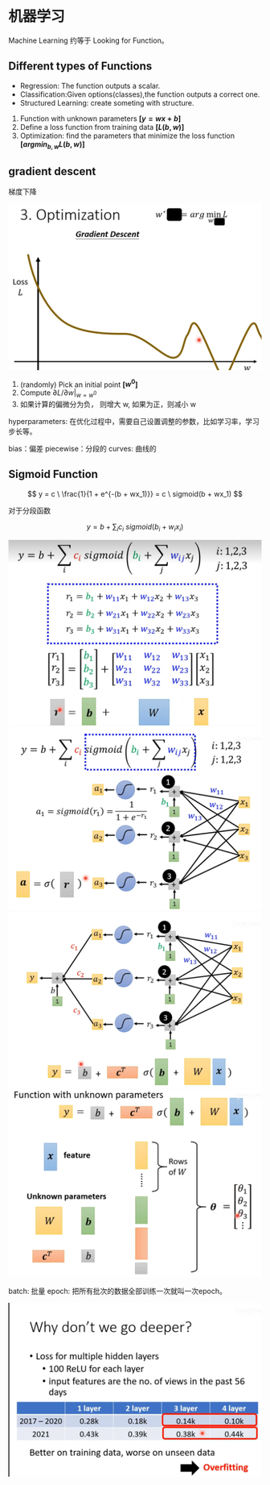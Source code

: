 # 机器学习

Machine Learning 约等于 Looking for Function。

## Different types of Functions

- Regression: The function outputs a scalar.
- Classification:Given options(classes),the function outputs a correct one.
- Structured Learning: create someting with structure.

1. Function with unknown parameters **[$y = wx + b$]**
2. Define a loss function from training data **[$L(b, w)$]**
3. Optimization: find the parameters that minimize the loss function **[$argmin_{b,w} L(b, w)$]**

## gradient descent

梯度下降

![gradient descent](gradient_descent.png)

1. (randomly) Pick an initial point **[$w^0$]**
2. Compute $\partial L / \partial w |_{w=w^0}$
3. 如果计算的偏微分为负， 则增大 w, 如果为正，则减小 w

hyperparameters: 在优化过程中，需要自己设置调整的参数，比如学习率，学习步长等。

bias：偏差
piecewise：分段的
curves: 曲线的

## Sigmoid Function

$$
    y = c \ \frac{1}{1 + e^{-(b + wx_1)}}
    = c \ sigmoid(b + wx_1)
$$

对于分段函数

$$
    y = b + \sum_i c_i \ sigmoid(b_i  + w_i x_i)
$$

![函数运算的矩阵表示](sigmoid.png)
![sigmoid](sigmoid1.png)
![线性代数表示](线性代数表示.png)
![theta向量](theta.png)

batch: 批量
epoch: 把所有批次的数据全部训练一次就叫一次epoch。

![过拟合](过拟合.png)
